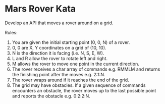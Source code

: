 # Mars Rover Kata

Develop an API that moves a rover around on a grid.

Rules:

1. You are given the initial starting point (0, 0, N) of a rover.
2. 0, 0 are X, Y coordinates on a grid of (10, 10).
3. N is the direction it is facing (i.e. N, S, E, W).
4. L and R allow the rover to rotate left and right.
5. M allows the rover to move one point in the current direction.
6. The rover receives a char array of commands e.g. RMMLM and
returns the finishing point after the moves e.g. 2:1:N.
7. The rover wraps around if it reaches the end of the grid.
8. The grid may have obstacles. If a given sequence of commands
encounters an obstacle, the rover moves up to the last possible
point and reports the obstacle e.g. 0:2:2:N.